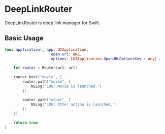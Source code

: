 # DeepLinkRouter

DeepLinkRouter is deep link manager for Swift.


## Basic Usage

```swift
func application(_ app: UIApplication,
                     open url: URL,
                     options: [UIApplication.OpenURLOptionsKey : Any] = [:]) -> Bool {
        
    let router = Router(url: url)
        
    router.host("movie", {
        router.path("movie", {
            NSLog("LOG: Movie is launched.")
        })
            
        router.path("other", {
            NSLog("LOG: Other action is launched.")
        })
    })

    return true
}
```
